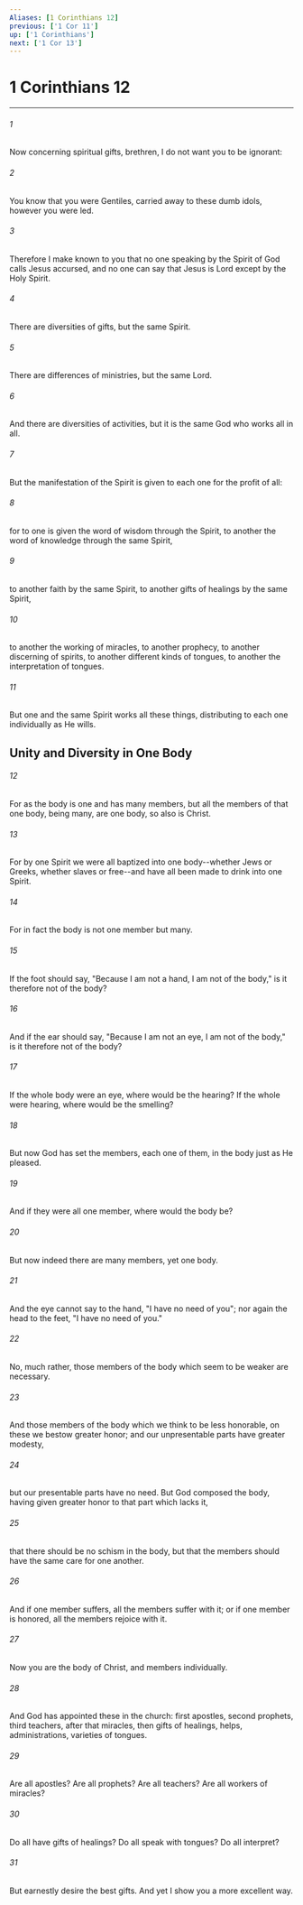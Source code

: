 ```yaml
---
Aliases: [1 Corinthians 12]
previous: ['1 Cor 11']
up: ['1 Corinthians']
next: ['1 Cor 13']
---
```

# 1 Corinthians 12

***


###### 1 
Now concerning spiritual gifts, brethren, I do not want you to be ignorant: 

###### 2 
You know that you were Gentiles, carried away to these dumb idols, however you were led. 

###### 3 
Therefore I make known to you that no one speaking by the Spirit of God calls Jesus accursed, and no one can say that Jesus is Lord except by the Holy Spirit. 

###### 4 
There are diversities of gifts, but the same Spirit. 

###### 5 
There are differences of ministries, but the same Lord. 

###### 6 
And there are diversities of activities, but it is the same God who works all in all. 

###### 7 
But the manifestation of the Spirit is given to each one for the profit of all: 

###### 8 
for to one is given the word of wisdom through the Spirit, to another the word of knowledge through the same Spirit, 

###### 9 
to another faith by the same Spirit, to another gifts of healings by the same Spirit, 

###### 10 
to another the working of miracles, to another prophecy, to another discerning of spirits, to another different kinds of tongues, to another the interpretation of tongues. 

###### 11 
But one and the same Spirit works all these things, distributing to each one individually as He wills.

## Unity and Diversity in One Body 

###### 12 
For as the body is one and has many members, but all the members of that one body, being many, are one body, so also is Christ. 

###### 13 
For by one Spirit we were all baptized into one body--whether Jews or Greeks, whether slaves or free--and have all been made to drink into one Spirit. 

###### 14 
For in fact the body is not one member but many. 

###### 15 
If the foot should say, "Because I am not a hand, I am not of the body," is it therefore not of the body? 

###### 16 
And if the ear should say, "Because I am not an eye, I am not of the body," is it therefore not of the body? 

###### 17 
If the whole body were an eye, where would be the hearing? If the whole were hearing, where would be the smelling? 

###### 18 
But now God has set the members, each one of them, in the body just as He pleased. 

###### 19 
And if they were all one member, where would the body be? 

###### 20 
But now indeed there are many members, yet one body. 

###### 21 
And the eye cannot say to the hand, "I have no need of you"; nor again the head to the feet, "I have no need of you." 

###### 22 
No, much rather, those members of the body which seem to be weaker are necessary. 

###### 23 
And those members of the body which we think to be less honorable, on these we bestow greater honor; and our unpresentable parts have greater modesty, 

###### 24 
but our presentable parts have no need. But God composed the body, having given greater honor to that part which lacks it, 

###### 25 
that there should be no schism in the body, but that the members should have the same care for one another. 

###### 26 
And if one member suffers, all the members suffer with it; or if one member is honored, all the members rejoice with it. 

###### 27 
Now you are the body of Christ, and members individually. 

###### 28 
And God has appointed these in the church: first apostles, second prophets, third teachers, after that miracles, then gifts of healings, helps, administrations, varieties of tongues. 

###### 29 
Are all apostles? Are all prophets? Are all teachers? Are all workers of miracles? 

###### 30 
Do all have gifts of healings? Do all speak with tongues? Do all interpret? 

###### 31 
But earnestly desire the best gifts. And yet I show you a more excellent way.
